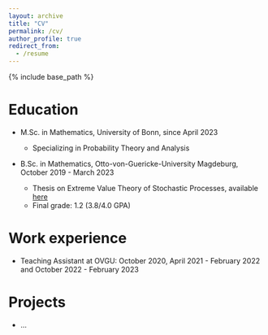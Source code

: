 ```yaml
---
layout: archive
title: "CV"
permalink: /cv/
author_profile: true
redirect_from:
  - /resume
---
```


{% include base_path %}

Education
======
* M.Sc. in Mathematics, University of Bonn, since April 2023
  * Specializing in Probability Theory and Analysis

* B.Sc. in Mathematics, Otto-von-Guericke-University Magdeburg, October 2019 - March 2023
  * Thesis on Extreme Value Theory of Stochastic Processes, available [here](https://fekonrad.github.io/publication/BA_thesis)
  * Final grade: 1.2 (3.8/4.0 GPA)

Work experience
======
* Teaching Assistant at OVGU: October 2020, April 2021 - February 2022 and October 2022 - February 2023

Projects 
====== 
* ...
